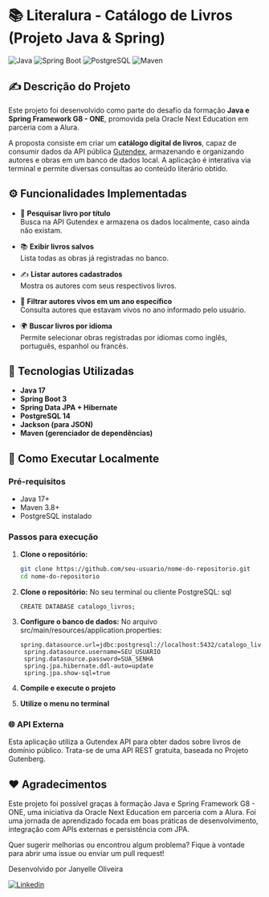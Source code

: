 # 📚 Literalura - Catálogo de Livros (Projeto Java & Spring)

![Java](https://img.shields.io/badge/Java-17%2B-blue?style=for-the-badge&logo=openjdk&logoColor=white)
![Spring Boot](https://img.shields.io/badge/Spring_Boot-3.x-green?style=for-the-badge&logo=spring&logoColor=white)
![PostgreSQL](https://img.shields.io/badge/PostgreSQL-14-blue?style=for-the-badge&logo=postgresql&logoColor=white)
![Maven](https://img.shields.io/badge/Maven-4.0-red?style=for-the-badge&logo=apache-maven&logoColor=white)

## ✍️ Descrição do Projeto

Este projeto foi desenvolvido como parte do desafio da formação **Java e Spring Framework G8 - ONE**, promovida pela Oracle Next Education em parceria com a Alura.

A proposta consiste em criar um **catálogo digital de livros**, capaz de consumir dados da API pública [Gutendex](https://gutendex.com/), armazenando e organizando autores e obras em um banco de dados local. A aplicação é interativa via terminal e permite diversas consultas ao conteúdo literário obtido.

## ⚙️ Funcionalidades Implementadas

- 🔎 **Pesquisar livro por título**  
  Busca na API Gutendex e armazena os dados localmente, caso ainda não existam.

- 📚 **Exibir livros salvos**  
  Lista todas as obras já registradas no banco.

- ✍️ **Listar autores cadastrados**  
  Mostra os autores com seus respectivos livros.

- 📆 **Filtrar autores vivos em um ano específico**  
  Consulta autores que estavam vivos no ano informado pelo usuário.

- 🌍 **Buscar livros por idioma**  
  Permite selecionar obras registradas por idiomas como inglês, português, espanhol ou francês.

## 🧰 Tecnologias Utilizadas

- **Java 17**  
- **Spring Boot 3**  
- **Spring Data JPA + Hibernate**  
- **PostgreSQL 14**  
- **Jackson (para JSON)**  
- **Maven (gerenciador de dependências)**

## 🚀 Como Executar Localmente

### Pré-requisitos

- Java 17+
- Maven 3.8+
- PostgreSQL instalado

### Passos para execução

1. **Clone o repositório:**

   ```bash
   git clone https://github.com/seu-usuario/nome-do-repositorio.git
   cd nome-do-repositorio
   ```

2. **Clone o repositório:**
   No seu terminal ou cliente PostgreSQL:
   sql
   ```
   CREATE DATABASE catalogo_livros;
   ```

3. **Configure o banco de dados:**
   No arquivo src/main/resources/application.properties:
   ```
   spring.datasource.url=jdbc:postgresql://localhost:5432/catalogo_livros
    spring.datasource.username=SEU_USUARIO
    spring.datasource.password=SUA_SENHA
    spring.jpa.hibernate.ddl-auto=update
    spring.jpa.show-sql=true
   ```

4. **Compile e execute o projeto**
5. **Utilize o menu no terminal**

### 🌐 API Externa
Esta aplicação utiliza a Gutendex API para obter dados sobre livros de domínio público. Trata-se de uma API REST gratuita, baseada no Projeto Gutenberg.

## ❤️ Agradecimentos
Este projeto foi possível graças à formação Java e Spring Framework G8 - ONE, uma iniciativa da Oracle Next Education em parceria com a Alura. Foi uma jornada de aprendizado focada em boas práticas de desenvolvimento, integração com APIs externas e persistência com JPA.


Quer sugerir melhorias ou encontrou algum problema? Fique à vontade para abrir uma issue ou enviar um pull request!

Desenvolvido por Janyelle Oliveira

[![Linkedin](https://img.shields.io/badge/Linkedin-0A66C2?style=for-the-badge&logo=linkedin&logoColor=white)](linkedin.com/in/janyelle/)
